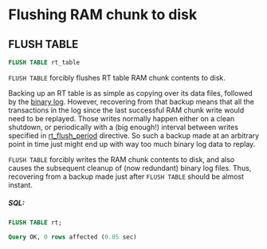 # Flushing RAM chunk to disk

## FLUSH TABLE

<!-- example flush_rtindex -->

```sql
FLUSH TABLE rt_table
```

`FLUSH TABLE` forcibly flushes RT table RAM chunk contents to disk.

Backing up an RT table is as simple as copying over its data files, followed by the [binary log](../Logging/Binary_logging.md). However, recovering from that backup means that all the transactions in the log since the last successful RAM chunk write would need to be replayed. Those writes normally happen either on a clean shutdown, or periodically with a (big enough!) interval between writes specified in  [rt_flush_period](../Server_settings/Searchd.md#rt_flush_period) directive. So such a backup made at an arbitrary point in time just might end up with way too much binary log data to replay.

`FLUSH TABLE` forcibly writes the RAM chunk contents to disk, and also causes the subsequent cleanup of (now redundant) binary log files. Thus,  recovering from a backup made just after `FLUSH TABLE` should be almost instant.


<!-- intro -->
##### SQL:

<!-- request SQL -->

```sql
FLUSH TABLE rt;
```
<!-- response mysql -->
```sql
Query OK, 0 rows affected (0.05 sec)
```
<!-- end -->
